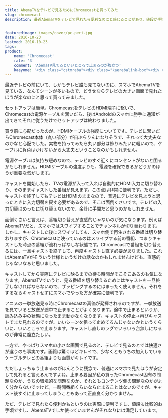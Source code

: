 ```yaml
---
title: AbemaTVをテレビで見るためにChromecastを買ってみた
slug: chromecast
description: 最近AbemaTVをテレビで見れたら便利なのにと感じることがあり、値段が手頃なのでChromecastを買ってみました。大画面で番組が見れるのは便利で、画質も思った以上に良かったです。ただし一挙放送を見ているとよく止まることが気になります。


featuredimage: images/cover/pc-peri.jpg
date: 2016-10-23
lastmod: 2016-10-23
tags: 
product:
    name: 'Chromecast'
    rate: '3'
    comment: 'AbemaTV見てるといいところで止まるのが腹立つ'
    kaeyome: '<div class="cstmreba"><div class="kaerebalink-box"><div class="kaerebalink-image"><a href="http://hb.afl.rakuten.co.jp/hgc/0cca1243.89e6eb08.0cca1244.bd141a7911b85a2b.54f625b8.11b85a2c.594e2eba/?pc=http%3A%2F%2Fitem.rakuten.co.jp%2Fbook%2F13610554%2F&m=http%3A%2F%2Fm.rakuten.co.jp%2Fbook%2Fi%2F17810393%2F" target="_blank" rel="nofollow" ><img src="http://thumbnail.image.rakuten.co.jp/@0_mall/book/cabinet/7508/0811571017508.jpg?_ex=128x128" style="border: none;" /></a></div><div class="kaerebalink-info"><div class="kaerebalink-name"><a href="http://hb.afl.rakuten.co.jp/hgc/0cca1243.89e6eb08.0cca1244.bd141a7911b85a2b.54f625b8.11b85a2c.594e2eba/?pc=http%3A%2F%2Fitem.rakuten.co.jp%2Fbook%2F13610554%2F&m=http%3A%2F%2Fm.rakuten.co.jp%2Fbook%2Fi%2F17810393%2F" target="_blank" rel="nofollow" >Chromecast ブラック</a><div class="kaerebalink-powered-date">posted with <a href="http://kaereba.com" rel="nofollow" target="_blank">カエレバ</a></div></div><div class="kaerebalink-detail"></div><div class="kaerebalink-link1"><div class="shoplinkrakuten"><a href="http://hb.afl.rakuten.co.jp/hgc/0e95387f.f2aef20d.0e953880.25e412bd/?pc=http%3A%2F%2Fsearch.rakuten.co.jp%2Fsearch%2Fmall%2FChromecast%2F-%2Ff.1-p.1-s.1-sf.0-st.A-v.2%3Fx%3D0%26scid%3Daf_ich_link_urltxt%26m%3Dhttp%3A%2F%2Fm.rakuten.co.jp%2F" target="_blank" rel="nofollow" >楽天市場</a></div><div class="shoplinkyahoo"><a href="http://ck.jp.ap.valuecommerce.com/servlet/referral?sid=3085416&pid=882193779&vc_url=http%3A%2F%2Fsearch.shopping.yahoo.co.jp%2Fsearch%3Fp%3DChromecast" target="_blank" rel="nofollow" >Yahooショッピング<img src="https://ad.jp.ap.valuecommerce.com/servlet/gifbanner?sid=3085416&pid=882193779" height="1" width="1" border="0"></a></div></div></div><div class="booklink-footer"></div></div></div>'
---
```


最近テレビの前にいて、しかもテレビ誰も見てないのに、スマホでAbemaTVを見ている、なんてシーンが多いもので、どうせならテレビの大きい画面で見れたほうが楽なのにと思って買ってみました。

セットアップは簡単。ChromecastをテレビのHDMI端子に繋いで、Chromecastの電源ケーブルを繋いだら、後はAndroidのスマホに勝手に通知が出てきてそれに従うだけでセットアップは終わりました。

買う前に心配だったのが、HDMIケーブルの強度についてです。テレビに繋いだらChromecast本体（丸い部分）が宙ぶらりんになりそうで、それって大丈夫なのかなと心配でした。実物を持ってみたら丸い部分は飾りみたいに軽いので、ケーブルに負荷はかけないから大丈夫ということなのかもしれません。

電源ケーブルは気持ち短めなので、テレビのすぐ近くにコンセントがないと困るかもしれません。HDMIケーブルの強度よりも、電源を確保できるかどうかのほうが重要な気がします。

キャストを開始したら、TVの電源が入って入れば自動的にHDMI入力に切り替わり、そのままキャストした番組が見えます。この点は非常に便利です。ただし、キャストを終了してもテレビはHDMIのままなので、普通にテレビを見ようと思ったときに入力切替を戻す必要があるので、そこは面倒くさいです。テレビの入力切替はめったに切り替えないので、余計に手間だと思うのかもしれません。

面倒くさいと言えば、番組切り替えが直感的じゃないのが気になります。例えばAbemaTVだと、スマホではスワイプすることでチャンネルが切り替わります。しかし、キャストした後にスワイプしても、スマホ側で再生される番組は切り替わりますが、Chromecastに映っているのはスワイプする前の番組、つまりキャストした時点の番組が流れっぱなしな状態です。Chromecastで番組を切り替えるには、一旦キャストを終了して、再度キャストし直す必要がありました。これはAbemaTVがそういう仕様というだけの話なのかもしれませんけども、直感的じゃないなぁと思いました。

キャストしてから実際にテレビに映るまでの待ち時間がそこそこあるのも気になります。AbemaTVでいうと、見る番組を切り替えるためにはキャストを一旦終了しなければならないので、ザッピングするのにはまったく使えません。それをするならキャストせずにスマホでやった方が確実に便利です。

アニメの一挙放送見る時にChromecastの真価が発揮されるのですが、一挙放送を見ていると放送が途中で止まることがよくあります。途中で止まるというか、読み込み中の状態になったまま動かなくなります。キャストの停止→再びキャストでまた見れるのですが、いいシーンを狙って止めてるんじゃないかというくらいに、いいところで止まります。キャストし直しのラグでいろいろ台無しになるのが非常に腹立たしい。

一方で、やっぱりスマホの小さな画面で見るのと、テレビで見るのとでは快適さが違うのも事実です。画質は驚くほどキレイで、少なくともうちの加入しているケーブルテレビの番組よりも画質がキレイです。

ただしょっちゅう止まるのがほんとうに残念で、普通にスマホで見たほうが安定して見れると言えるんですよね。止まる要因が私の買ったChromecast固有の問題なのか、うちの環境的な問題なのか、それともコンテンツ側の問題なのかがよく分からないですけど。一時間番組くらいなら止まることはないのですが、キャスト後すぐに止まってしまうこともあって正直良く分かりません。

ただ、テレビで見れたら便利かもというのは実際に便利ですし、値段も比較的お手頃ですし、AbemaTVでしか使っていませんがそれなりには満足しています。


  